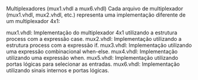 
Multiplexadores (mux1.vhdl a mux6.vhdl)
Cada arquivo de multiplexador (mux1.vhdl, mux2.vhdl, etc.) representa uma implementação diferente de um multiplexador 4x1:

mux1.vhdl: Implementação do multiplexador 4x1 utilizando a estrutura process com a expressão case.
mux2.vhdl: Implementação utilizando a estrutura process com a expressão if.
mux3.vhdl: Implementação utilizando uma expressão combinacional when-else.
mux4.vhdl: Implementação utilizando uma expressão when.
mux5.vhdl: Implementação utilizando portas lógicas para selecionar as entradas.
mux6.vhdl: Implementação utilizando sinais internos e portas lógicas.
